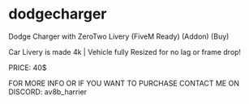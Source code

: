 # dodgecharger
Dodge Charger with ZeroTwo Livery (FiveM Ready) (Addon) (Buy)

Car Livery is made 4k  | Vehicle fully Resized for no lag or frame drop!

PRICE: 40$

FOR MORE INFO OR IF YOU WANT TO PURCHASE CONTACT ME ON DISCORD: av8b_harrier
